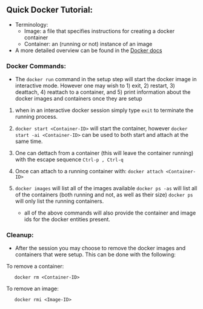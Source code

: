 ## Quick Docker Tutorial:

  * Terminology:
    * Image: a file that specifies instructions for creating a docker container
    * Container: an (running or not) instance of an image
  * A more detailed overview can be found in the [Docker docs](https://docs.docker.com/engine/docker-overview/)

### Docker Commands:
  * The `docker run` command in the setup step will start the docker image in interactive mode. However one may wish to 1) exit, 2) restart, 3) deattach, 4) reattach to a container, and 5) print information about the docker images and containers once they are setup 

1) when in an interactive docker session simply type `exit` to terminate the running process.
  
2) `docker start <Container-ID>` will start the container, however `docker start -ai <Container-ID>` can be used to both start and attach at the same time.

3) One can dettach from a container (this will leave the container running) with the escape sequence `Ctrl-p , Ctrl-q`

4) Once can attach to a running container with: `docker attach <Container-ID>`

5) `docker images` will list all of the images available
   `docker ps -as` will list all of the containers (both running and not, as well as their size)
   `docker ps` will only list the running containers.
   * all of the above commands will also provide the container and image ids for the docker entities present.


### Cleanup:
  * After the session you may choose to remove the docker images and containers that were setup. This can be done with the following:

To remove a container:
```
   docker rm <Container-ID>
```  
To remove an image:
```
   docker rmi <Image-ID>
```